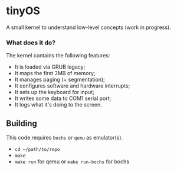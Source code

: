 # tinyOS
A small kernel to understand low-level concepts (work in progress). 

### What does it do?

The kernel contains the following features:
- It is loaded via GRUB legacy;
- It maps the first 3MB of memory;
- It manages paging (+ segmentation);
- It configures software and hardware interrupts;
- It sets up the keyboard for input;
- It writes some data to COM1 serial port;
- It logs what it's doing to the screen.

## Building

This code requires `bochs` or `qemu` as emulator(s).

- `cd ~/path/to/repo`
- `make`
- `make run` for qemu or `make run-bochs` for bochs
